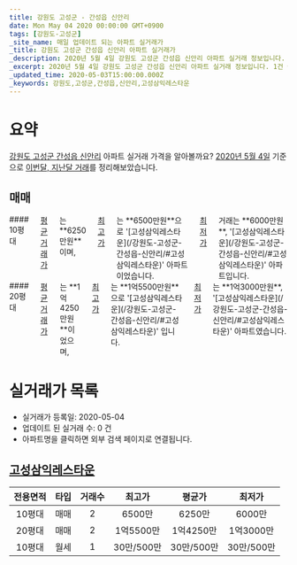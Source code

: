 ```yaml
---
title: 강원도 고성군 - 간성읍 신안리
date: Mon May 04 2020 00:00:00 GMT+0900
tags: [강원도-고성군]
_site_name: 매일 업데이트 되는 아파트 실거래가
_title: 강원도 고성군 간성읍 신안리 아파트 실거래가
_description: 2020년 5월 4일 강원도 고성군 간성읍 신안리 아파트 실거래 정보입니다. 1건 아파트 정보가 있습니다.
_excerpt: 2020년 5월 4일 강원도 고성군 간성읍 신안리 아파트 실거래 정보입니다. 1건 아파트 정보가 있습니다.
_updated_time: 2020-05-03T15:00:00.000Z
_keywords: 강원도,고성군,간성읍,신안리,고성삼익레스타운
---
```





# 요약
<ins>강원도 고성군 간성읍 신안리</ins> 아파트 실거래 가격을 알아볼까요? <ins>2020년 5월 4일</ins> 기준으로 <ins>이번달, 지난달 거래</ins>를 정리해보았습니다.

## 매매
<div class="container">
<div class="six columns" markdown="1">
#### 10평대
<ins>평균 거래가</ins>는 **6250만원**이며, <ins>최고가</ins>는 **6500만원**으로 '[고성삼익레스타운](/강원도-고성군-간성읍-신안리/#고성삼익레스타운)' 아파트이었습니다. <ins>최저가</ins> 거래는 **6000만원**, '[고성삼익레스타운](/강원도-고성군-간성읍-신안리/#고성삼익레스타운)' 아파트입니다.
</div>
<div class="six columns" markdown="1">
#### 20평대
<ins>평균 거래가</ins>는 **1억4250만원**이었으며, <ins>최고가</ins>는 **1억5500만원**으로 '[고성삼익레스타운](/강원도-고성군-간성읍-신안리/#고성삼익레스타운)' 입니다. <ins>최저가</ins>는 **1억3000만원**, '[고성삼익레스타운](/강원도-고성군-간성읍-신안리/#고성삼익레스타운)' 아파트였습니다.
</div>
</div>



# 실거래가 목록
- 실거래가 등록일: 2020-05-04
- 업데이트 된 실거래 수: 0 건
- 아파트명을 클릭하면 외부 검색 페이지로 연결됩니다.

## [고성삼익레스타운](#고성삼익레스타운)

|전용면적|타입|거래수|최고가|평균가|최저가|
|:---:|:---:|:---:|:---:|:---:|:---:|
|10평대|<span class="deal-type-1">매매</span>|2|6500만|6250만|6000만|
|20평대|<span class="deal-type-1">매매</span>|2|1억5500만|1억4250만|1억3000만|
|10평대|<span class="deal-type-3">월세</span>|1|30만/500만|30만/500만|30만/500만|

<br/>



